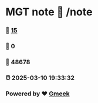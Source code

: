 # MGT note :link: /note 
### :page_facing_up: [15](/note/tag.html) 
### :speech_balloon: 0 
### :hibiscus: 48678 
### :alarm_clock: 2025-03-10 19:33:32 
### Powered by :heart: [Gmeek](https://github.com/Meekdai/Gmeek)
